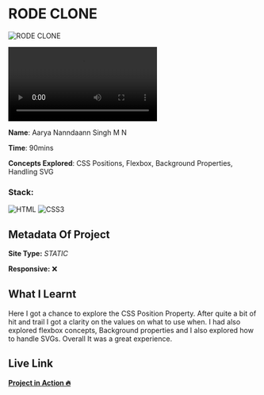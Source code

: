 # RODE CLONE

![RODE CLONE](./14.png)

![WATCH](./screenshots/InShot_20220828_112752982.mp4)

**Name**: Aarya Nanndaann Singh M N

**Time**:  90mins 

**Concepts Explored**: CSS Positions, Flexbox, Background Properties, Handling SVG

### **Stack**:

![HTML](https://img.shields.io/badge/-HTML5-orange)
![CSS3](https://img.shields.io/badge/-CSS3-blue)



## Metadata Of Project
**Site Type:** *STATIC*

**Responsive:** ❌

## What I Learnt

Here I got a chance to explore the CSS Position Property. After quite a bit of hit and trail I got a clarity on the values on what to use when. I had also explored flexbox concepts, Background properties and I also explored how to handle SVGs. Overall It was a great experience.

## Live Link
**[Project in Action 🔥](https://dance-fsjs.netlify.app/)**